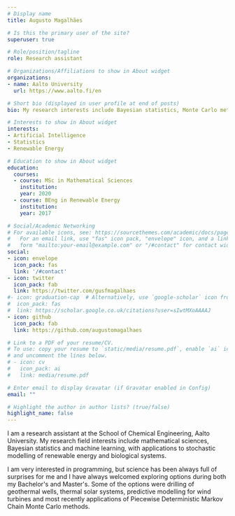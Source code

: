 ```yaml
---
# Display name
title: Augusto Magalhães

# Is this the primary user of the site?
superuser: true

# Role/position/tagline
role: Research assistant

# Organizations/Affiliations to show in About widget
organizations:
- name: Aalto University
  url: https://www.aalto.fi/en

# Short bio (displayed in user profile at end of posts)
bio: My research interests include Bayesian statistics, Monte Carlo methods, Machine Learning and Sustainability.

# Interests to show in About widget
interests:
- Artificial Intelligence
- Statistics
- Renewable Energy

# Education to show in About widget
education:
  courses:
  - course: MSc in Mathematical Sciences
    institution: 
    year: 2020
  - course: BEng in Renewable Energy 
    institution:
    year: 2017

# Social/Academic Networking
# For available icons, see: https://sourcethemes.com/academic/docs/page-builder/#icons
#   For an email link, use "fas" icon pack, "envelope" icon, and a link in the
#   form "mailto:your-email@example.com" or "/#contact" for contact widget.
social:
- icon: envelope
  icon_pack: fas
  link: '/#contact'
- icon: twitter
  icon_pack: fab
  link: https://twitter.com/gusfmagalhaes
#- icon: graduation-cap  # Alternatively, use `google-scholar` icon from `ai` icon pack
#  icon_pack: fas
#  link: https://scholar.google.co.uk/citations?user=sIwtMXoAAAAJ
- icon: github
  icon_pack: fab
  link: https://github.com/augustomagalhaes

# Link to a PDF of your resume/CV.
# To use: copy your resume to `static/media/resume.pdf`, enable `ai` icons in `params.toml`, 
# and uncomment the lines below.
# - icon: cv
#   icon_pack: ai
#   link: media/resume.pdf

# Enter email to display Gravatar (if Gravatar enabled in Config)
email: ""

# Highlight the author in author lists? (true/false)
highlight_name: false
---
```


I am a research assistant at the School of Chemical Engineering, Aalto University. My research field interests include mathematical sciences, Bayesian statistics and machine learning, with applications to stochastic modelling of renewable energy and biological systems. 

I am very interested in programming, but science has been always full of surprises for me and I have always welcomed exploring options during both my Bachelor's and Master's. Some of the options were drilling of geothermal wells, thermal solar systems, predictive modelling for  wind turbines and most recently applications of Piecewise Deterministic Markov Chain Monte Carlo methods.